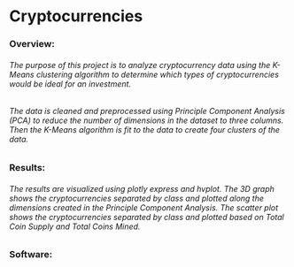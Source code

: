 # Cryptocurrencies

### Overview:
###### The purpose of this project is to analyze cryptocurrency data using the K-Means clustering algorithm to determine which types of cryptocurrencies would be ideal for an investment. 
###### The data is cleaned and preprocessed using Principle Component Analysis (PCA) to reduce the number of dimensions in the dataset to three columns. Then the K-Means algorithm is fit to the data to create four clusters of the data.

### Results:
###### The results are visualized using plotly express and hvplot. The 3D graph shows the cryptocurrencies separated by class and plotted along the dimensions created in the Principle Component Analysis. The scatter plot shows the cryptocurrencies separated by class and plotted based on Total Coin Supply and Total Coins Mined.



### Software:
###### 
